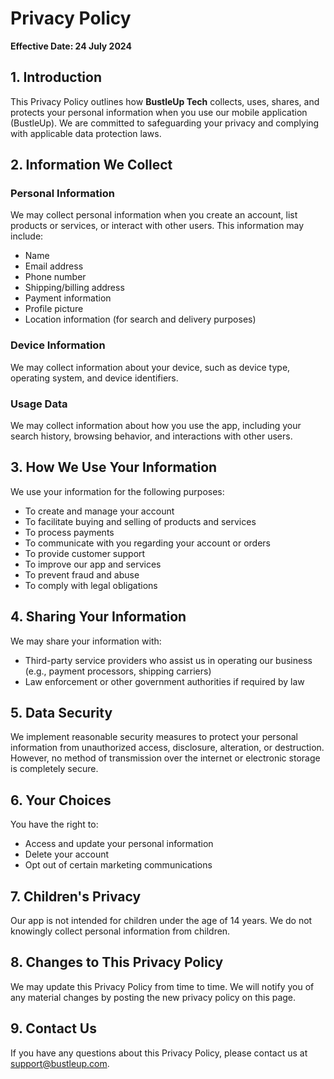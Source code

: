 # Privacy Policy

**Effective Date: 24 July 2024**

## 1. Introduction

This Privacy Policy outlines how **BustleUp Tech** collects, uses, shares, and protects your personal information when you use our mobile application (BustleUp). We are committed to safeguarding your privacy and complying with applicable data protection laws.

## 2. Information We Collect

### Personal Information

We may collect personal information when you create an account, list products or services, or interact with other users. This information may include:

- Name
- Email address
- Phone number
- Shipping/billing address
- Payment information
- Profile picture
- Location information (for search and delivery purposes)

### Device Information

We may collect information about your device, such as device type, operating system, and device identifiers.

### Usage Data

We may collect information about how you use the app, including your search history, browsing behavior, and interactions with other users.

## 3. How We Use Your Information

We use your information for the following purposes:

- To create and manage your account
- To facilitate buying and selling of products and services
- To process payments
- To communicate with you regarding your account or orders
- To provide customer support
- To improve our app and services
- To prevent fraud and abuse
- To comply with legal obligations

## 4. Sharing Your Information

We may share your information with:

- Third-party service providers who assist us in operating our business (e.g., payment processors, shipping carriers)
- Law enforcement or other government authorities if required by law

## 5. Data Security

We implement reasonable security measures to protect your personal information from unauthorized access, disclosure, alteration, or destruction. However, no method of transmission over the internet or electronic storage is completely secure.

## 6. Your Choices

You have the right to:

- Access and update your personal information
- Delete your account
- Opt out of certain marketing communications

## 7. Children's Privacy

Our app is not intended for children under the age of 14 years. We do not knowingly collect personal information from children.

## 8. Changes to This Privacy Policy

We may update this Privacy Policy from time to time. We will notify you of any material changes by posting the new privacy policy on this page.

## 9. Contact Us

If you have any questions about this Privacy Policy, please contact us at [support@bustleup.com](mailto:support@bustleup.com).